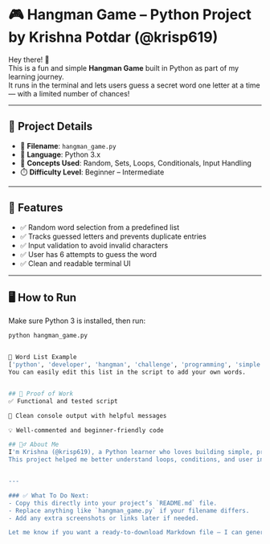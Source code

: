 # 🎮 Hangman Game – Python Project by **Krishna Potdar** (@krisp619)

Hey there! 👋  
This is a fun and simple **Hangman Game** built in Python as part of my learning journey.  
It runs in the terminal and lets users guess a secret word one letter at a time — with a limited number of chances!

---

## 🔧 Project Details

- 📁 **Filename**: `hangman_game.py`
- 🐍 **Language**: Python 3.x
- 🧠 **Concepts Used**: Random, Sets, Loops, Conditionals, Input Handling
- ⏱️ **Difficulty Level**: Beginner – Intermediate

---

## 📌 Features

- ✅ Random word selection from a predefined list
- ✅ Tracks guessed letters and prevents duplicate entries
- ✅ Input validation to avoid invalid characters
- ✅ User has 6 attempts to guess the word
- ✅ Clean and readable terminal UI

---

## 🖥️ How to Run

Make sure Python 3 is installed, then run:

```bash
python hangman_game.py


📝 Word List Example
['python', 'developer', 'hangman', 'challenge', 'programming', 'simple']
You can easily edit this list in the script to add your own words.


## 📸 Proof of Work
✅ Functional and tested script

💬 Clean console output with helpful messages

💡 Well-commented and beginner-friendly code

## 🙋‍♂️ About Me
I'm Krishna (@krisp619), a Python learner who loves building simple, practical projects that reinforce core concepts.
This project helped me better understand loops, conditions, and user interaction in Python.


---

### ✅ What To Do Next:
- Copy this directly into your project’s `README.md` file.
- Replace anything like `hangman_game.py` if your filename differs.
- Add any extra screenshots or links later if needed.

Let me know if you want a ready-to-download Markdown file — I can generate and send it!


